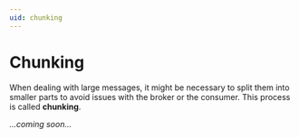 ```yaml
---
uid: chunking
---
```


# Chunking

When dealing with large messages, it might be necessary to split them into smaller parts to avoid issues with the broker or the consumer. This process is called **chunking**.

_...coming soon..._
